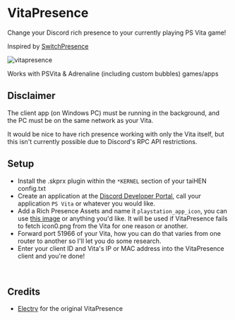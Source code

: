# VitaPresence
Change your Discord rich presence to your currently playing PS Vita game!

Inspired by [SwitchPresence](https://github.com/Sun-Research-University/SwitchPresence-Rewritten)
<br>

![vitapresence](https://github.com/user-attachments/assets/03117968-b8a8-4141-a34b-33635efa2243)

Works with PSVita & Adrenaline (including custom bubbles) games/apps

## Disclaimer
The client app (on Windows PC) must be running in the background, and the PC must be on the same network as your Vita.

It would be nice to have rich presence working with only the Vita itself, but this isn't currently possible due to Discord's RPC API restrictions.

## Setup
- Install the .skprx plugin within the `*KERNEL` section of your taiHEN config.txt
- Create an application at the [Discord Developer Portal](https://discordapp.com/developers/applications/), call your application `PS Vita` or whatever you would like.
- Add a Rich Presence Assets and name it `playstation_app_icon`, you can use [this image](https://upload.wikimedia.org/wikipedia/commons/9/91/PlayStation_App_Icon.jpg) or anything you'd like. It will be used if VitaPresence fails to fetch icon0.png from the Vita for one reason or another.
- Forward port 51966 of your Vita, how you can do that varies from one router to another so I'll let you do some research.
- Enter your client ID and Vita's IP or MAC address into the VitaPresence client and you're done!
<br>

## Credits
- [Electry](https://github.com/Electry) for the original VitaPresence